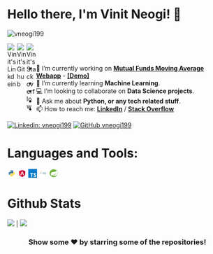 # Hello there, I'm Vinit Neogi! 👋

<p align="left"> <img src="https://komarev.com/ghpvc/?username=vneogi199&label=Views&color=blue&style=plastic" alt="vneogi199" /> </p>

<a href="https://www.linkedin.com/in/vneogi199/">
  <img align="left" alt="Vinit's Linkdein" width="22px" src="https://cdn.jsdelivr.net/npm/simple-icons@v3/icons/linkedin.svg" />
</a>
<a href="https://github.com/vneogi199">
  <img align="left" alt="Vinit's Github" width="22px" src="https://cdn.jsdelivr.net/npm/simple-icons@v3/icons/github.svg" />
</a>
<a href="https://stackoverflow.com/users/6341757/vinit-neogi?tab=profile">
  <img align="left" alt="Vinit's Stackoverflow" width="22px" src="https://cdn.jsdelivr.net/npm/simple-icons@v3/icons/stackoverflow.svg" />
</a>

<br/>
<br/>

- 🔭 I’m currently working on [**Mutual Funds Moving Average Webapp**](https://github.com/vneogi199/Mutual-Funds-Moving-Average-Webapp) - [**[Demo]**](https://mutual-funds-moving-avg-webapp.herokuapp.com/)
- 🌱 I’m currently learning **Machine Learning**.
- 💻 I’m looking to collaborate on **Data Science projects**.
- 💬 Ask me about **Python, or any tech related stuff**.
- 📫 How to reach me: [**LinkedIn**](https://www.linkedin.com/in/vneogi199/) / [**Stack Overflow**](https://stackoverflow.com/users/6341757/vinit-neogi?tab=profile)

[![Linkedin: vneogi199](https://img.shields.io/badge/-vneogi199-blue?style=flat-square&logo=Linkedin&logoColor=white&link=https://www.linkedin.com/in/vneogi199/)](https://www.linkedin.com/in/vneogi199/)
[![GitHub vneogi199](https://img.shields.io/github/followers/vneogi199?label=follow&style=social)](https://github.com/vneogi199)

# Languages and Tools:


<code><img height="20" src="https://raw.githubusercontent.com/github/explore/80688e429a7d4ef2fca1e82350fe8e3517d3494d/topics/python/python.png"></code>
<code><img height="20" src="https://raw.githubusercontent.com/github/explore/80688e429a7d4ef2fca1e82350fe8e3517d3494d/topics/angular/angular.png"></code>
<code><img height="20" src="https://raw.githubusercontent.com/github/explore/80688e429a7d4ef2fca1e82350fe8e3517d3494d/topics/typescript/typescript.png"></code>
<code><img height="20" src="https://raw.githubusercontent.com/github/explore/80688e429a7d4ef2fca1e82350fe8e3517d3494d/topics/java/java.png"></code>
<code><img height="20" src="https://raw.githubusercontent.com/github/explore/80688e429a7d4ef2fca1e82350fe8e3517d3494d/topics/spring-boot/spring-boot.png"></code>

# Github Stats

![](https://github-readme-stats.vercel.app/api/top-langs/?username=vneogi199&theme=dark&hide_langs_below=1)  |  ![](https://github-readme-stats.vercel.app/api?username=vneogi199&&show_icons=true&title_color=ffffff&icon_color=ffffff&text_color=ffffff&bg_color=000000)


<div align="center">
  
### Show some ❤️ by starring some of the repositories!

</div>
